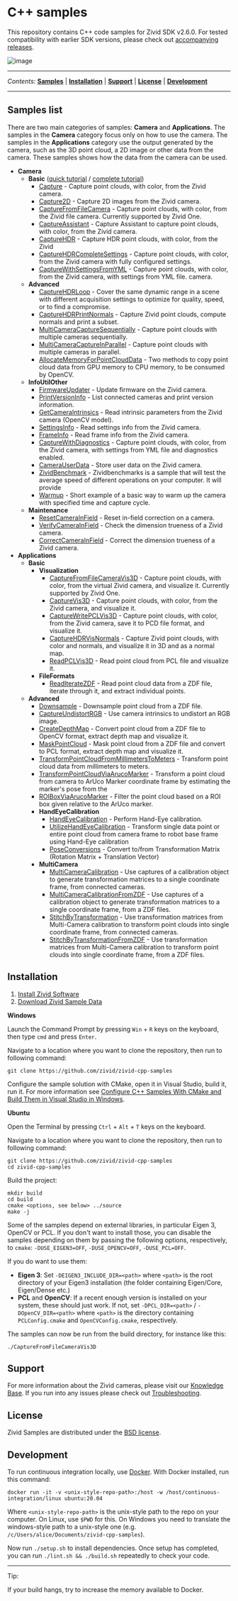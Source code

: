 # C++ samples

This repository contains C++ code samples for Zivid SDK v2.6.0. For
tested compatibility with earlier SDK versions, please check out
[accompanying
releases](https://github.com/zivid/zivid-cpp-samples/tree/master/../../releases).

![image](https://www.zivid.com/hubfs/softwarefiles/images/zivid-generic-github-header.png)



---

*Contents:*
[**Samples**](#Samples-list) |
[**Installation**](#Installation) |
[**Support**](#Support) |
[**License**](#License) |
[**Development**](#Development)

---



## Samples list

There are two main categories of samples: **Camera** and
**Applications**. The samples in the **Camera** category focus only on
how to use the camera. The samples in the **Applications** category use
the output generated by the camera, such as the 3D point cloud, a 2D
image or other data from the camera. These samples shows how the data
from the camera can be used.

  - **Camera**
      - **Basic** ([quick tutorial](source/Camera/Basic/QuickCaptureTutorial.md) / [complete tutorial](source/Camera/Basic/CaptureTutorial.md))
          - [Capture](https://github.com/zivid/zivid-cpp-samples/tree/master//source/Camera/Basic/Capture/Capture.cpp) - Capture point clouds, with color, from the Zivid camera.
          - [Capture2D](https://github.com/zivid/zivid-cpp-samples/tree/master//source/Camera/Basic/Capture2D/Capture2D.cpp) - Capture 2D images from the Zivid camera.
          - [CaptureFromFileCamera](https://github.com/zivid/zivid-cpp-samples/tree/master//source/Camera/Basic/CaptureFromFileCamera/CaptureFromFileCamera.cpp) - Capture point clouds, with color, from the Zivid file
            camera. Currently supported by Zivid One.
          - [CaptureAssistant](https://github.com/zivid/zivid-cpp-samples/tree/master//source/Camera/Basic/CaptureAssistant/CaptureAssistant.cpp) - Capture Assistant to capture point clouds, with color,
            from the Zivid camera.
          - [CaptureHDR](https://github.com/zivid/zivid-cpp-samples/tree/master//source/Camera/Basic/CaptureHDR/CaptureHDR.cpp) - Capture HDR point clouds, with color, from the Zivid
          - [CaptureHDRCompleteSettings](https://github.com/zivid/zivid-cpp-samples/tree/master//source/Camera/Basic/CaptureHDRCompleteSettings/CaptureHDRCompleteSettings.cpp) - Capture point clouds, with color, from the Zivid camera
            with fully configured settings.
          - [CaptureWithSettingsFromYML](https://github.com/zivid/zivid-cpp-samples/tree/master//source/Camera/Basic/CaptureWithSettingsFromYML/CaptureWithSettingsFromYML.cpp) - Capture point clouds, with color, from the Zivid camera,
            with settings from YML file.
            camera.
      - **Advanced**
          - [CaptureHDRLoop](https://github.com/zivid/zivid-cpp-samples/tree/master//source/Camera/Advanced/CaptureHDRLoop/CaptureHDRLoop.cpp) - Cover the same dynamic range in a scene with different
            acquisition settings to optimize for quality, speed, or to
            find a compromise.
          - [CaptureHDRPrintNormals](https://github.com/zivid/zivid-cpp-samples/tree/master//source/Camera/Advanced/CaptureHDRPrintNormals/CaptureHDRPrintNormals.cpp) - Capture Zivid point clouds, compute normals and print a
            subset.
          - [MultiCameraCaptureSequentially](https://github.com/zivid/zivid-cpp-samples/tree/master//source/Camera/Advanced/MultiCameraCaptureSequentially/MultiCameraCaptureSequentially.cpp) - Capture point clouds with multiple cameras sequentially.
          - [MultiCameraCaptureInParallel](https://github.com/zivid/zivid-cpp-samples/tree/master//source/Camera/Advanced/MultiCameraCaptureInParallel/MultiCameraCaptureInParallel.cpp) - Capture point clouds with multiple cameras in parallel.
          - [AllocateMemoryForPointCloudData](https://github.com/zivid/zivid-cpp-samples/tree/master//source/Camera/Advanced/AllocateMemoryForPointCloudData/AllocateMemoryForPointCloudData.cpp) - Two methods to copy point cloud data from GPU memory to
            CPU memory, to be consumed by OpenCV.
      - **InfoUtilOther**
          - [FirmwareUpdater](https://github.com/zivid/zivid-cpp-samples/tree/master//source/Camera/InfoUtilOther/FirmwareUpdater/FirmwareUpdater.cpp) - Update firmware on the Zivid camera.
          - [PrintVersionInfo](https://github.com/zivid/zivid-cpp-samples/tree/master//source/Camera/InfoUtilOther/PrintVersionInfo/PrintVersionInfo.cpp) - List connected cameras and print version information.
          - [GetCameraIntrinsics](https://github.com/zivid/zivid-cpp-samples/tree/master//source/Camera/InfoUtilOther/GetCameraIntrinsics/GetCameraIntrinsics.cpp) - Read intrinsic parameters from the Zivid camera (OpenCV
            model).
          - [SettingsInfo](https://github.com/zivid/zivid-cpp-samples/tree/master//source/Camera/InfoUtilOther/SettingsInfo/SettingsInfo.cpp) - Read settings info from the Zivid camera.
          - [FrameInfo](https://github.com/zivid/zivid-cpp-samples/tree/master//source/Camera/InfoUtilOther/FrameInfo/FrameInfo.cpp) - Read frame info from the Zivid camera.
          - [CaptureWithDiagnostics](https://github.com/zivid/zivid-cpp-samples/tree/master//source/Camera/InfoUtilOther/CaptureWithDiagnostics/CaptureWithDiagnostics.cpp) - Capture point clouds, with color, from the Zivid camera,
            with settings from YML file and diagnostics enabled.
          - [CameraUserData](https://github.com/zivid/zivid-cpp-samples/tree/master//source/Camera/InfoUtilOther/CameraUserData/CameraUserData.cpp) - Store user data on the Zivid camera.
          - [ZividBenchmark](https://github.com/zivid/zivid-cpp-samples/tree/master//source/Camera/InfoUtilOther/ZividBenchmark/ZividBenchmark.cpp) - Zividbenchmarks is a sample that will test the average
            speed of different operations on your computer. It will
            provide
          - [Warmup](https://github.com/zivid/zivid-cpp-samples/tree/master//source/Camera/InfoUtilOther/Warmup/Warmup.cpp) - Short example of a basic way to warm up the camera with
            specified time and capture cycle.
      - **Maintenance**
          - [ResetCameraInField](https://github.com/zivid/zivid-cpp-samples/tree/master//source/Camera/Maintenance/ResetCameraInField/ResetCameraInField.cpp) - Reset in-field correction on a camera.
          - [VerifyCameraInField](https://github.com/zivid/zivid-cpp-samples/tree/master//source/Camera/Maintenance/VerifyCameraInField/VerifyCameraInField.cpp) - Check the dimension trueness of a Zivid camera.
          - [CorrectCameraInField](https://github.com/zivid/zivid-cpp-samples/tree/master//source/Camera/Maintenance/CorrectCameraInField/CorrectCameraInField.cpp) - Correct the dimension trueness of a Zivid camera.
  - **Applications**
      - **Basic**
          - **Visualization**
              - [CaptureFromFileCameraVis3D](https://github.com/zivid/zivid-cpp-samples/tree/master//source/Applications/Basic/Visualization/CaptureFromFileCameraVis3D/CaptureFromFileCameraVis3D.cpp) - Capture point clouds, with color, from the virtual
                Zivid camera, and visualize it. Currently supported by
                Zivid One.
              - [CaptureVis3D](https://github.com/zivid/zivid-cpp-samples/tree/master//source/Applications/Basic/Visualization/CaptureVis3D/CaptureVis3D.cpp) - Capture point clouds, with color, from the Zivid
                camera, and visualize it.
              - [CaptureWritePCLVis3D](https://github.com/zivid/zivid-cpp-samples/tree/master//source/Applications/Basic/Visualization/CaptureWritePCLVis3D/CaptureWritePCLVis3D.cpp) - Capture point clouds, with color, from the Zivid
                camera, save it to PCD file format, and visualize it.
              - [CaptureHDRVisNormals](https://github.com/zivid/zivid-cpp-samples/tree/master//source/Applications/Basic/Visualization/CaptureHDRVisNormals/CaptureHDRVisNormals.cpp) - Capture Zivid point clouds, with color and normals,
                and visualize it in 3D and as a normal map.
              - [ReadPCLVis3D](https://github.com/zivid/zivid-cpp-samples/tree/master//source/Applications/Basic/Visualization/ReadPCLVis3D/ReadPCLVis3D.cpp) - Read point cloud from PCL file and visualize it.
          - **FileFormats**
              - [ReadIterateZDF](https://github.com/zivid/zivid-cpp-samples/tree/master//source/Applications/Basic/FileFormats/ReadIterateZDF/ReadIterateZDF.cpp) - Read point cloud data from a ZDF file, iterate through
                it, and extract individual points.
      - **Advanced**
          - [Downsample](https://github.com/zivid/zivid-cpp-samples/tree/master//source/Applications/Advanced/Downsample/Downsample.cpp) - Downsample point cloud from a ZDF file.
          - [CaptureUndistortRGB](https://github.com/zivid/zivid-cpp-samples/tree/master//source/Applications/Advanced/CaptureUndistortRGB/CaptureUndistortRGB.cpp) - Use camera intrinsics to undistort an RGB image.
          - [CreateDepthMap](https://github.com/zivid/zivid-cpp-samples/tree/master//source/Applications/Advanced/CreateDepthMap/CreateDepthMap.cpp) - Convert point cloud from a ZDF file to OpenCV format,
            extract depth map and visualize it.
          - [MaskPointCloud](https://github.com/zivid/zivid-cpp-samples/tree/master//source/Applications/Advanced/MaskPointCloud/MaskPointCloud.cpp) - Mask point cloud from a ZDF file and convert to PCL
            format, extract depth map and visualize it.
          - [TransformPointCloudFromMillimetersToMeters](https://github.com/zivid/zivid-cpp-samples/tree/master//source/Applications/Advanced/TransformPointCloudFromMillimetersToMeters/TransformPointCloudFromMillimetersToMeters.cpp) - Transform point cloud data from millimeters to meters.
          - [TransformPointCloudViaArucoMarker](https://github.com/zivid/zivid-cpp-samples/tree/master//source/Applications/Advanced/TransformPointCloudViaArucoMarker/TransformPointCloudViaArucoMarker.cpp) - Transform a point cloud from camera to ArUco Marker
            coordinate frame by estimating the marker's pose from the
          - [ROIBoxViaArucoMarker](https://github.com/zivid/zivid-cpp-samples/tree/master//source/Applications/Advanced/ROIBoxViaArucoMarker/ROIBoxViaArucoMarker.cpp) - Filter the point cloud based on a ROI box given relative
            to the ArUco marker.
          - **HandEyeCalibration**
              - [HandEyeCalibration](https://github.com/zivid/zivid-cpp-samples/tree/master//source/Applications/Advanced/HandEyeCalibration/HandEyeCalibration/HandEyeCalibration.cpp) - Perform Hand-Eye calibration.
              - [UtilizeHandEyeCalibration](https://github.com/zivid/zivid-cpp-samples/tree/master//source/Applications/Advanced/HandEyeCalibration/UtilizeHandEyeCalibration/UtilizeHandEyeCalibration.cpp) - Transform single data point or entire point cloud from
                camera frame to robot base frame using Hand-Eye
                calibration
              - [PoseConversions](https://github.com/zivid/zivid-cpp-samples/tree/master//source/Applications/Advanced/HandEyeCalibration/PoseConversions/PoseConversions.cpp) - Convert to/from Transformation Matrix
                (Rotation Matrix + Translation Vector)
          - **MultiCamera**
              - [MultiCameraCalibration](https://github.com/zivid/zivid-cpp-samples/tree/master//source/Applications/Advanced/MultiCamera/MultiCameraCalibration/MultiCameraCalibration.cpp) - Use captures of a calibration object to generate
                transformation matrices to a single coordinate frame,
                from connected cameras.
              - [MultiCameraCalibrationFromZDF](https://github.com/zivid/zivid-cpp-samples/tree/master//source/Applications/Advanced/MultiCamera/MultiCameraCalibrationFromZDF/MultiCameraCalibrationFromZDF.cpp) - Use captures of a calibration object to generate
                transformation matrices to a single coordinate frame,
                from a ZDF files.
              - [StitchByTransformation](https://github.com/zivid/zivid-cpp-samples/tree/master//source/Applications/Advanced/MultiCamera/StitchByTransformation/StitchByTransformation.cpp) - Use transformation matrices from Multi-Camera
                calibration to transform point clouds into single
                coordinate frame, from connected cameras.
              - [StitchByTransformationFromZDF](https://github.com/zivid/zivid-cpp-samples/tree/master//source/Applications/Advanced/MultiCamera/StitchByTransformationFromZDF/StitchByTransformationFromZDF.cpp) - Use transformation matrices from Multi-Camera
                calibration to transform point clouds into single
                coordinate frame, from a ZDF files.

## Installation

1.  [Install Zivid
    Software](https://support.zivid.com/latest//getting-started/software-installation.html)
2.  [Download Zivid Sample
    Data](https://support.zivid.com/latest//api-reference/samples/sample-data.html)

**Windows**

Launch the Command Prompt by pressing `Win` + `R` keys on the keyboard,
then type `cmd` and press `Enter`.

Navigate to a location where you want to clone the repository, then run
to following command:

``` sourceCode 
git clone https://github.com/zivid/zivid-cpp-samples
```

Configure the sample solution with CMake, open it in Visual Studio,
build it, run it. For more information see [Configure C++ Samples With
CMake and Build Them in Visual Studio in
Windows](https://support.zivid.com/latest/rst/api-reference/samples/cpp/configure-cpp-samples-with-cmake-and-build-them-in-visual-studio-on-windows.html).

**Ubuntu**

Open the Terminal by pressing `Ctrl` + `Alt` + `T` keys on the keyboard.

Navigate to a location where you want to clone the repository, then run
to following command:

``` sourceCode 
git clone https://github.com/zivid/zivid-cpp-samples
cd zivid-cpp-samples
```

Build the project:

``` sourceCode 
mkdir build
cd build
cmake <options, see below> ../source
make -j
```

Some of the samples depend on external libraries, in particular Eigen 3,
OpenCV or PCL. If you don't want to install those, you can disable the
samples depending on them by passing the following options,
respectively, to `cmake`: `-DUSE_EIGEN3=OFF`, `-DUSE_OPENCV=OFF`,
`-DUSE_PCL=OFF`.

If you do want to use them:

  - **Eigen 3**: Set `-DEIGEN3_INCLUDE_DIR=<path>` where `<path>` is the
    root directory of your Eigen3 installation (the folder containing
    Eigen/Core, Eigen/Dense etc.)
  - **PCL** and **OpenCV**: If a recent enough version is installed on
    your system, these should just work. If not, set `-DPCL_DIR=<path>`
    / `-DOpenCV_DIR=<path>` where `<path>` is the directory containing
    `PCLConfig.cmake` and `OpenCVConfig.cmake`, respectively.

The samples can now be run from the build directory, for instance like
this:

``` sourceCode 
./CaptureFromFileCameraVis3D
```

## Support

For more information about the Zivid cameras, please visit our
[Knowledge Base](https://support.zivid.com/latest). If you run into any
issues please check out
[Troubleshooting](https://support.zivid.com/latest/rst/support/troubleshooting.html).

## License

Zivid Samples are distributed under the [BSD
license](https://github.com/zivid/zivid-cpp-samples/tree/master/LICENSE).

## Development

To run continuous integration locally, use
[Docker](https://www.docker.com). With Docker installed, run this
command:

``` sourceCode bash
docker run -it -v <unix-style-repo-path>:/host -w /host/continuous-integration/linux ubuntu:20.04
```

Where `<unix-style-repo-path>` is the unix-style path to the repo on
your computer. On Linux, use `$PWD` for this. On Windows you need to
translate the windows-style path to a unix-style one (e.g.
`/c/Users/alice/Documents/zivid-cpp-samples`).

Now run `./setup.sh` to install dependencies. Once setup has completed,
you can run `./lint.sh && ./build.sh` repeatedly to check your code.

-----

Tip:

If your build hangs, try to increase the memory available to Docker.
